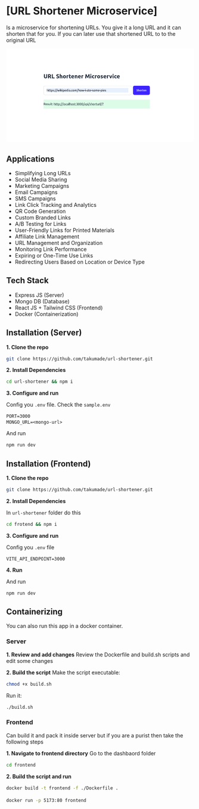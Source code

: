 # [URL Shortener Microservice]

Is a microservice for shortening URLs. You give it a long URL and it can shorten that for you. If you can later use that shortened URL to to the original URL


![URL Shortener](./public/url-shortener.png)

## Applications
- Simplifying Long URLs
- Social Media Sharing
- Marketing Campaigns
- Email Campaigns
- SMS Campaigns
- Link Click Tracking and Analytics
- QR Code Generation
- Custom Branded Links
- A/B Testing for Links
- User-Friendly Links for Printed Materials
- Affiliate Link Management
- URL Management and Organization
- Monitoring Link Performance
- Expiring or One-Time Use Links
- Redirecting Users Based on Location or Device Type

## Tech Stack
- Express JS (Server)
- Mongo DB (Database)
- React JS + Tailwind CSS (Frontend)
- Docker (Containerization)

## Installation (Server)

**1. Clone the repo**
```sh
git clone https://github.com/takumade/url-shortener.git
```

**2. Install Dependencies**
```sh
cd url-shortener && npm i
```

**3. Configure and run**

Config you `.env` file. Check the `sample.env`

```env
PORT=3000
MONGO_URL=<mongo-url>
```

And run
```sh
npm run dev
```


## Installation (Frontend)

**1. Clone the repo**
```sh
git clone https://github.com/takumade/url-shortener.git
```

**2. Install Dependencies**

In `url-shortener` folder do this
```sh
cd frotend && npm i
```


**3. Configure and run**

Config you `.env` file

```env
VITE_API_ENDPOINT=3000
```

**4. Run**

And run
```sh
npm run dev
```

## Containerizing

You can also run this app in a docker container.

### Server

**1. Review and add changes**
Review  the Dockerfile and build.sh scripts and edit some changes

**2. Build the script**
Make the script executable:

```sh
chmod +x build.sh
```

Run it:

```sh
./build.sh
```

### Frontend

Can build it and pack it inside server but if you are a purist then take the following steps


**1. Navigate to frontend directory**
Go to the dashbaord folder

```sh
cd frontend
```

**2. Build the script and run**


```sh
docker build -t frontend -f ./Dockerfile .

docker run -p 5173:80 frontend
```
